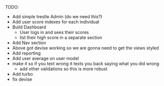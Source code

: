 TODO:
* Add simple trestle Admin (do we need this?)
* Add user score indexes for each individual 
* Build Dashboard
  * User logs in and sees their scores 
  * list their high score in a separate section 
* Add Nav section
* Above got devise working so we are gonna need to get the  views styled
* Add reporting 
* Add user average on user model
* make it so if you text wrong it texts you back saying what you did wrong
  * add other validations so this is more robust
* Add turbo
* fix devise